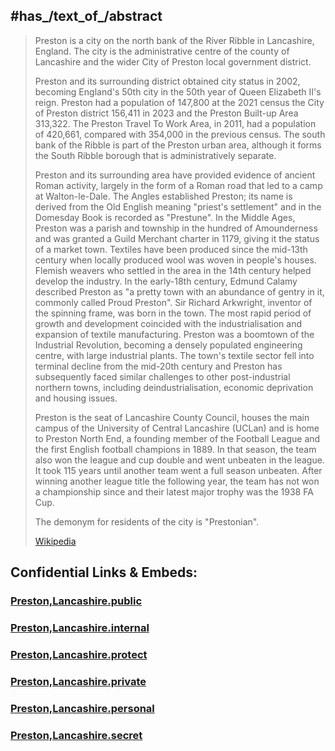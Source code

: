 
## #has_/text_of_/abstract 

> Preston is a city on the north bank of the River Ribble in Lancashire, England. 
> The city is the administrative centre of the county of Lancashire 
> and the wider City of Preston local government district. 
> 
> Preston and its surrounding district obtained city status in 2002, 
> becoming England's 50th city in the 50th year of Queen Elizabeth II's reign. 
> Preston had a population of 147,800 at the 2021 census  the City of Preston district 156,411 in 2023 and the Preston Built-up Area 313,322. The Preston Travel To Work Area, in 2011, had a population of 420,661, compared with 354,000 in the previous census. The south bank of the Ribble is part of the Preston urban area, although it forms the South Ribble borough that is administratively separate.
>
> Preston and its surrounding area have provided evidence of ancient Roman activity, largely in the form of a Roman road that led to a camp at Walton-le-Dale. The Angles established Preston; its name is derived from the Old English meaning "priest's settlement" and in the Domesday Book is recorded as "Prestune". In the Middle Ages, Preston was a parish and township in the hundred of Amounderness and was granted a Guild Merchant charter in 1179, giving it the status of a market town. Textiles have been produced since the mid-13th century when locally produced wool was woven in people's houses. Flemish weavers who settled in the area in the 14th century helped develop the industry. In the early-18th century, Edmund Calamy described Preston as "a pretty town with an abundance of gentry in it, commonly called Proud Preston". Sir Richard Arkwright, inventor of the spinning frame, was born in the town. The most rapid period of growth and development coincided with the industrialisation and expansion of textile manufacturing. Preston was a boomtown of the Industrial Revolution, becoming a densely populated engineering centre, with large industrial plants. The town's textile sector fell into terminal decline from the mid-20th century and Preston has subsequently faced similar challenges to other post-industrial northern towns, including deindustrialisation, economic deprivation and housing issues.
>
> Preston is the seat of Lancashire County Council, houses the main campus of the University of Central Lancashire (UCLan) and is home to Preston North End, a founding member of the Football League and the first English football champions in 1889. In that season, the team also won the league and cup double and went unbeaten in the league. It took 115 years until another team went a full season unbeaten. After winning another league title the following year, the team has not won a championship since and their latest major trophy was the 1938 FA Cup. 
>
> The demonym for residents of the city is "Prestonian".
>
> [Wikipedia](https://en.wikipedia.org/wiki/Preston,%20Lancashire)






## Confidential Links & Embeds: 

### [Preston,Lancashire.public](/_public/\Earth\Continent\Europe\Europe~North\UK\England\Regions~England\North_West_England\Lancashire\cities~LancashirePreston,Lancashire.public.md) 

### [Preston,Lancashire.internal](/_internal/\Earth\Continent\Europe\Europe~North\UK\England\Regions~England\North_West_England\Lancashire\cities~LancashirePreston,Lancashire.internal.md) 

### [Preston,Lancashire.protect](/_protect/\Earth\Continent\Europe\Europe~North\UK\England\Regions~England\North_West_England\Lancashire\cities~LancashirePreston,Lancashire.protect.md) 

### [Preston,Lancashire.private](/_private/\Earth\Continent\Europe\Europe~North\UK\England\Regions~England\North_West_England\Lancashire\cities~LancashirePreston,Lancashire.private.md) 

### [Preston,Lancashire.personal](/_personal/\Earth\Continent\Europe\Europe~North\UK\England\Regions~England\North_West_England\Lancashire\cities~LancashirePreston,Lancashire.personal.md) 

### [Preston,Lancashire.secret](/_secret/\Earth\Continent\Europe\Europe~North\UK\England\Regions~England\North_West_England\Lancashire\cities~LancashirePreston,Lancashire.secret.md)

